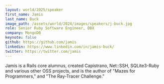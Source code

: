 ```yaml
---
layout: world/2025/speaker
first_name: Jamis
last_name: Buck
image_path: /assets/world/2024/images/speakers/j-buck.jpg
role: Senior Ruby Software Engineer, DBX
company: MongoDB
keynote: false
github: https://github.com/jamis
linkedin: https://www.linkedin.com/in/jamis-buck/
twitter: https://twitter.com/jamis
---
```


Jamis is a Rails core alumnus, created Capistrano, Net::SSH, SQLite3-Ruby and various other OSS projects, and is the author of "Mazes for Programmers," and "The Ray-Tracer Challenge."
